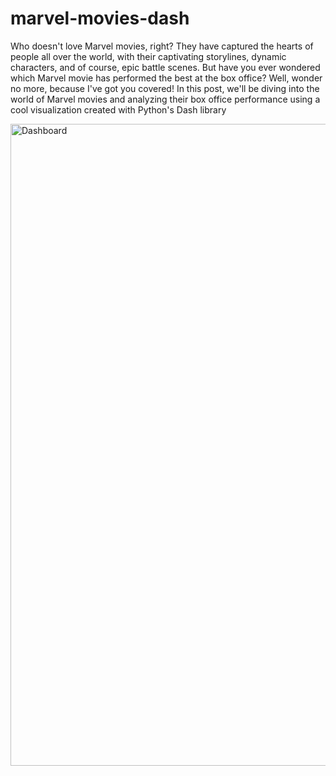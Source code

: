 # marvel-movies-dash

Who doesn't love Marvel movies, right? They have captured the hearts of people all over the world, with their captivating storylines, dynamic characters, and of course, epic battle scenes. But have you ever wondered which Marvel movie has performed the best at the box office? Well, wonder no more, because I've got you covered! In this post, we'll be diving into the world of Marvel movies and analyzing their box office performance using a cool visualization created with Python's Dash library

<img width="1027" alt="Dashboard" src="https://user-images.githubusercontent.com/42761675/234776656-a461fa53-6c9b-44a3-bf13-781fd290e494.png">
